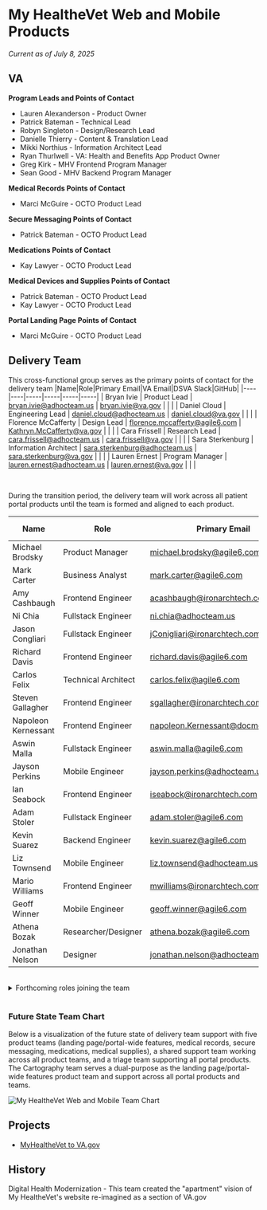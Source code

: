 # My HealtheVet Web and Mobile Products
*Current as of July 8, 2025*

## VA
**Program Leads and Points of Contact**
- Lauren Alexanderson - Product Owner
- Patrick Bateman - Technical Lead
- Robyn Singleton - Design/Research Lead
- Danielle Thierry - Content & Translation Lead
- Mikki Northius - Information Architect Lead
- Ryan Thurlwell - VA: Health and Benefits App Product Owner
- Greg Kirk - MHV Frontend Program Manager
- Sean Good - MHV Backend Program Manager

**Medical Records Points of Contact**
- Marci McGuire - OCTO Product Lead

**Secure Messaging Points of Contact**
- Patrick Bateman - OCTO Product Lead

**Medications Points of Contact**
- Kay Lawyer - OCTO Product Lead

**Medical Devices and Supplies Points of Contact**
- Patrick Bateman - OCTO Product Lead
- Kay Lawyer - OCTO Product Lead

**Portal Landing Page Points of Contact**
- Marci McGuire - OCTO Product Lead



## Delivery Team
This cross-functional group serves as the primary points of contact for the delivery team
|Name|Role|Primary Email|VA Email|DSVA Slack|GitHub|
|----|----|-----|-----|-----|-----|
| Bryan Ivie | Product Lead | bryan.ivie@adhocteam.us | bryan.ivie@va.gov |  |  |
| Daniel Cloud | Engineering Lead | daniel.cloud@adhocteam.us | daniel.cloud@va.gov |  |  |
| Florence McCafferty | Design Lead | florence.mccafferty@agile6.com | Kathryn.McCafferty@va.gov |  |  |
| Cara Frissell | Research Lead | cara.frissell@adhocteam.us | cara.frissell@va.gov |  |  |
| Sara Sterkenburg | Information Architect | sara.sterkenburg@adhocteam.us | sara.sterkenburg@va.gov |  |  |
| Lauren Ernest | Program Manager | lauren.ernest@adhocteam.us | lauren.ernest@va.gov |  |  |

<br>

During the transition period, the delivery team will work across all patient portal products until the team is formed and aligned to each product.

|Name|Role|Primary Email|VA Email|DSVA Slack|GitHub|
|----|----|-----|-----|-----|-----|
| Michael Brodsky | Product Manager | michael.brodsky@agile6.com | michael.brodsky@va.gov |  |  |
| Mark Carter | Business Analyst | mark.carter@agile6.com | mark.carter4@va.gov |  |  |
| Amy Cashbaugh | Frontend Engineer | acashbaugh@ironarchtech.com | amy.cashbaugh@va.gov |  |  |
| Ni Chia |  Fullstack Engineer | ni.chia@adhocteam.us | tchut.chia@va.gov |  |  |
| Jason Congliari | Fullstack Engineer | jConigliari@ironarchtech.com | TBD | TBD | TBD |
| Richard Davis | Frontend Engineer | richard.davis@agile6.com | richard.davis437@va.gov |  |  |
| Carlos Felix | Technical Architect | carlos.felix@agile6.com | carlos.felixacevedo@va.gov |  |  |
| Steven Gallagher | Frontend Engineer | sgallagher@ironarchtech.com | TBD | TBD | TBD |
| Napoleon Kernessant | Frontend Engineer | napoleon.Kernessant@docme360.com | Napoleon.kernessant@va.gov | TBD | TBD |
| Aswin Malla | Fullstack Engineer | aswin.malla@agile6.com | TBD | TBD | TBD |
| Jayson Perkins | Mobile Engineer | jayson.perkins@adhocteam.us | jayson.perkins@va.gov |  |  |
| Ian Seabock | Frontend Engineer | iseabock@ironarchtech.com | TBD | TBD | TBD |
| Adam Stoler | Fullstack Engineer | adam.stoler@agile6.com | TBD | TBD | TBD |
| Kevin Suarez | Backend Engineer | kevin.suarez@agile6.com | kevin.suarez1@va.gov |  |  |
| Liz Townsend | Mobile Engineer | liz.townsend@adhocteam.us | elizabeth.townsend4@va.gov |  |  |
| Mario Williams | Frontend Engineer | mwilliams@ironarchtech.com | TBD | TBD | TBD |
| Geoff Winner | Mobile Engineer | geoff.winner@agile6.com | TBD | TBD | TBD |
| Athena Bozak | Researcher/Designer | athena.bozak@agile6.com | Athena.Bozak@va.gov |  |  |
| Jonathan Nelson | Designer | jonathan.nelson@adhocteam.us | jonathan.nelson@va.gov |  |  |

<br>

<details>
<summary>Forthcoming roles joining the team</summary>

|Name|Role|Primary Email|VA Email|DSVA Slack|GitHub|
|----|----|-----|-----|-----|-----|
| TBD | Data Specialist | TBD | TBD | TBD | TBD |
| TBD | Product Manager | TBD | TBD | TBD | TBD |
| TBD | Product Manager | TBD | TBD | TBD | TBD |
| TBD | Mobile Engineer | TBD | TBD | TBD | TBD |
| TBD | Backend Engineer | TBD | TBD | TBD | TBD |
| TBD | Backend Engineer | TBD | TBD | TBD | TBD |
| TBD | Frontend Engineer | TBD | TBD | TBD | TBD |
| TBD | Frontend Engineer | TBD | TBD | TBD | TBD |
| TBD | Frontend Engineer | TBD | TBD | TBD | TBD |
| TBD | Frontend Engineer | TBD | TBD | TBD | TBD |
| TBD | Frontend Engineer | TBD | TBD | TBD | TBD |
| TBD | Fullstack Engineer | TBD | TBD | TBD | TBD |
| TBD | Fullstack Engineer | TBD | TBD | TBD | TBD |
| TBD | Fullstack Engineer | TBD | TBD | TBD | TBD |
| TBD | QA Engineer | TBD | TBD | TBD | TBD |
| TBD | QA Engineer | TBD | TBD | TBD | TBD |
| TBD | Designer | TBD | TBD | TBD | TBD |
| TBD | Designer | TBD | TBD | TBD | TBD |
| TBD | Accessibility Specialist | TBD | TBD | TBD | TBD |
| TBD | Researcher/Information Architect | TBD | TBD | TBD | TBD |

</details>
<br>

### Future State Team Chart
Below is a visualization of the future state of delivery team support with five product teams (landing page/portal-wide features, medical records, secure messaging, medications, medical supplies), a shared support team working across all product teams, and a triage team supporting all portal products. The Cartography team serves a dual-purpose as the landing page/portal-wide features product team and support across all portal products and teams.

![My HealtheVet Web and Mobile Team Chart](https://github.com/user-attachments/assets/821be666-e7fc-4174-a3a9-ec4035912916)



## Projects
- [MyHealtheVet to VA.gov](https://github.com/department-of-veterans-affairs/va.gov-team/blob/master/products/health-care/digital-health-modernization/mhv-to-va.gov/)


## History
Digital Health Modernization - This team created the "apartment" vision of My HealtheVet's website re-imagined as a section of VA.gov
